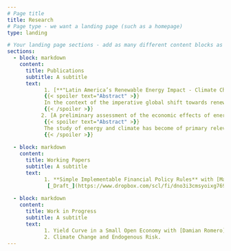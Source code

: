 ```yaml
---
# Page title
title: Research
# Page type - we want a landing page (such as a homepage)
type: landing

# Your landing page sections - add as many different content blocks as you like
sections:
  - block: markdown
    content:
      title: Publications
      subtitle: A subtitle
      text:
            1. [**"Latin America’s Renewable Energy Impact - Climate Change and Global Economic Consequences"**](https://www.mdpi.com/1996-1073/17/1/179), with [Juan Pablo Medina](https://negocios.uai.cl/profesor/juan-pablo-medina/) and [Rodrigo Palma-Behnke](https://scholar.google.com/citations?user=5ntc1PMAAAAJ&hl=es), _Energies_ 17(1), 179, 2024.
            {{< spoiler text="Abstract" >}}
            In the context of the imperative global shift towards renewable energy to mitigate climate change, Latin America (LATAM) emerges as a region of immense untapped potential. However, there is no formal quantification of the effects of developing this potential. This study analyzes the economic and climate impacts of developing renewable energy in LATAM and the Asia–Pacific region using an integrated economic and climate assessment model (IAM). The key findings are as follows. First, exporting renewable energy from LATAM and the Asia–Pacific region yields economic benefits across all regions. However, this surge in renewable energy exacerbates rather than alleviates global warming. Second, the implementation of policy measures accompanying renewable energy exports, aimed at discouraging the use of polluting energy sources, proves effective in mitigating global warming while sustaining significant economic gains globally. Third, LATAM stands to gain substantially from this development. Fourth, due to the gradual process of capital accumulation, any delays in initiating the development of renewable energy exports not only diminish economic gains during the postponement but also in the years following the commencement of exports. These results are robust to several additional simulations and sensitivity analyses. The results align with the goals of the Paris Agreement.
            {{< /spoiler >}}
           2. [A preliminary assessment of the economic effects of energy and climate in Chile](https://www.sciencedirect.com/science/article/pii/S2666143824000280) with [Felipe Beltrán](https://www.bcentral.cl/en/web/banco-central/investigadores/felipe-beltran), [Luigi Durand](https://ldurand.weebly.com/) and [Mario Gonzáles](https://www.bcentral.cl/en/web/banco-central/investigadores/mario-gonzalez), _Latin American Journal of Central Banking_, 100146, 2024.
            {{< spoiler text="Abstract" >}}
            The study of energy and climate has become of primary relevance for policymakers in central banks and other institutions. Current analyses for Chile suggest medium to strong direct physical effects, with some studies pointing to relatively higher impacts in the northern and central regions. Also, indirect effects, such as those originating from green transitions around the world, are likely to be significant. This paper provides a brief review of the effects that climate change may have on the economy and describes efforts made by the Central Bank of Chile to gain a better understanding of these effects. These efforts include; geo-referencing of assets and the primary physical risks they face, characterization of the transmission channels through which climate risks can propagate, a better estimation of the uncertainty of climatic events and the development of new general equilibrium models.
            {{< /spoiler >}}
 
  - block: markdown
    content:
      title: Working Papers
      subtitle: A subtitle
      text:
            1. **Simple Implementable Financial Policy Rules** with [Mauricio Calani](https://mcalani.github.io/) and [Marco Piña](https://marco-pina.github.io/)
             [_Draft_](https://www.dropbox.com/scl/fi/dno3i3cmsyoixg769a8o5/SIFPR_022025.pdf?rlkey=03ln986qr3rnv9nipn8544jdl&st=6cs607je&dl=0)
    
  - block: markdown
    content:
      title: Work in Progress
      subtitle: A subtitle
      text: 
            1. Yield Curve in a Small Open Economy with [Damian Romero](https://marco-pina.github.io/)
            2. Climate Change and Endogenous Risk.
---
```

